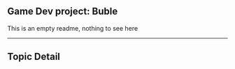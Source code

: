 Game Dev project: Buble
---------------------

This is an empty readme, nothing to see here

---------------------

Topic Detail
---------------------
